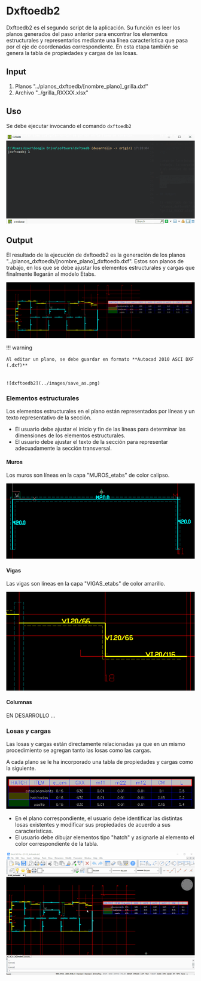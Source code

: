 # Dxftoedb2

Dxftoedb2 es el segundo script de la aplicación. Su función es leer los planos generados del paso anterior para encontrar los elementos estructurales y representarlos mediante una línea característica que pasa por el eje de coordenadas correspondiente. En esta etapa también se genera la tabla de propiedades y cargas de las losas.

## Input

1. Planos "../planos_dxftoedb/[nombre_plano]\_grilla.dxf"
2. Archivo "../grilla_RXXXX.xlsx"

## Uso

Se debe ejecutar invocando el comando `dxftoedb2`

![dxftoedb2](../images/dxftoedb2a.gif)

## Output

El resultado de la ejecución de dxftoedb2 es la generación de los planos "../planos_dxftoedb/[nombre_plano]\_dxftoedb.dxf". Estos son planos de trabajo, en los que se debe ajustar los elementos estructurales y cargas que finalmente llegarán al modelo Etabs.

![dxftoedb2](../images/dxftoedb2a.png)

!!! warning

    Al editar un plano, se debe guardar en formato **Autocad 2010 ASCI DXF (.dxf)**


    ![dxftoedb2](../images/save_as.png)

### Elementos estructurales

Los elementos estructurales en el plano están representados por líneas y un texto representativo de la sección.

- El usuario debe ajustar el inicio y fin de las líneas para determinar las dimensiones de los elementos estructurales.
- El usuario debe ajustar el texto de la sección para representar adecuadamente la sección transversal.

#### Muros

Los muros son líneas en la capa "MUROS_etabs" de color calipso.

![Muros](../images/dxftoedb2b.png)

#### Vigas

Las vigas son líneas en la capa "VIGAS_etabs" de color amarillo.

![Vigas](../images/dxftoedb2c.png)

#### Columnas

EN DESARROLLO ...

### Losas y cargas

Las losas y cargas están directamente relacionadas ya que en un mismo procedimiento se agregan tanto las losas como las cargas.

A cada plano se le ha incorporado una tabla de propiedades y cargas como la siguiente.

![Propiedades y Cargas](../images/dxftoedb2d.png)

- En el plano correspondiente, el usuario debe identificar las distintas losas existentes y modificar sus propiedades de acuerdo a sus características.
- El usuario debe dibujar elementos tipo "hatch" y asignarle al elemento el color correspondiente de la tabla.

![Losas y Cargas](../images/dxftoedb2b.gif)
